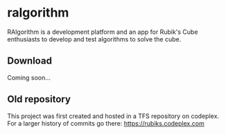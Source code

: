 # ralgorithm

RAlgorithm is a development platform and an app for Rubik's Cube enthusiasts to develop and test algorithms to solve the cube.

## Download

Coming soon...

## Old repository

This project was first created and hosted in a TFS repository on codeplex. For a larger history of commits go there: https://rubiks.codeplex.com
